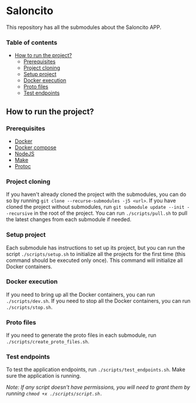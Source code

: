 # Saloncito
This repository has all the submodules about the Saloncito APP.

### Table of contents
- [How to run the project?](#how-to-run-the-project)
  - [Prerequisites](#prerequisites)
  - [Project cloning](#project-cloning)
  - [Setup project](#setup-project)
  - [Docker execution](#docker-execution)
  - [Proto files](#proto-files)
  - [Test endpoints](#test-endpoints)

## How to run the project?
### Prerequisites
- [Docker](https://docs.docker.com/install/)
- [Docker compose](https://docs.docker.com/compose/install/)
- [NodeJS](https://nodejs.org/en/download/package-manager)
- [Make](https://www.gnu.org/software/make/#download)
- [Protoc](https://grpc.io/docs/protoc-installation/)

### Project cloning
If you haven't already cloned the project with the submodules, you can do so by running `git clone --recurse-submodules -j5 <url>`.
If you have cloned the project without submodules, run `git submodule update --init --recursive` in the root of the project.
You can run `./scripts/pull.sh` to pull the latest changes from each submodule if needed.

### Setup project
Each submodule has instructions to set up its project, but you can run the script `./scripts/setup.sh` to initialize all the projects for the first time (this command should be executed only once). This command will initialize all Docker containers.

### Docker execution
If you need to bring up all the Docker containers, you can run `./scripts/dev.sh`.
If you need to stop all the Docker containers, you can run `./scripts/stop.sh`.

### Proto files
If you need to generate the proto files in each submodule, run `./scripts/create_proto_files.sh`.

### Test endpoints
To test the application endpoints, run `./scripts/test_endpoints.sh`. Make sure the application is running.

*Note: If any script doesn't have permissions, you will need to grant them by running `chmod +x ./scripts/script.sh.`*